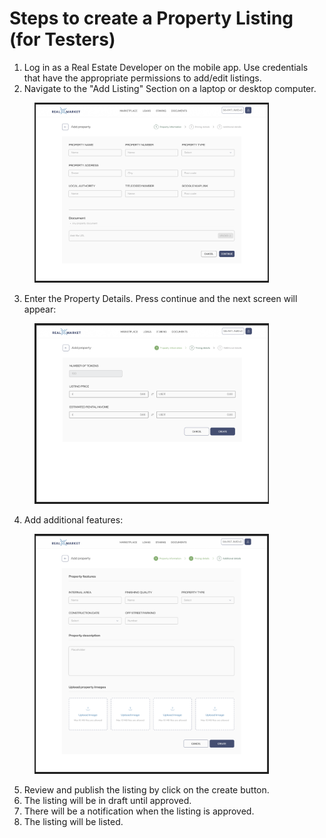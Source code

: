 # Steps to create a Property Listing (for Testers)

1. Log in as a Real Estate Developer on the mobile app. Use credentials that have the appropriate permissions to add/edit listings.
2. Navigate to the "Add Listing" Section on a laptop or desktop computer.

<figure><img src="../../../../.gitbook/assets/image (27).png" alt="" width="375"><figcaption></figcaption></figure>

3. Enter the Property Details. Press continue and the next screen will appear:

<figure><img src="../../../../.gitbook/assets/image (28).png" alt="" width="375"><figcaption></figcaption></figure>

4. Add additional features:

<figure><img src="../../../../.gitbook/assets/image (29).png" alt="" width="375"><figcaption></figcaption></figure>

5. Review and publish the listing by click on the create button.
6. The listing will be in draft until approved.
7. There will be a notification when the listing is approved.
8. The listing will be listed.
